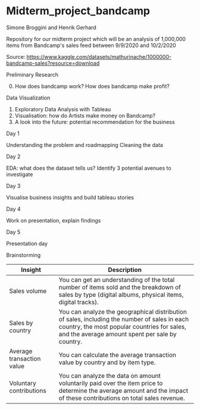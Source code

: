 # Midterm_project_bandcamp

Simone Broggini and Henrik Gerhard

Repository for our midterm project which will be an analysis of 1,000,000 items from Bandcamp's sales feed between 9/9/2020 and 10/2/2020

Source: https://www.kaggle.com/datasets/mathurinache/1000000-bandcamp-sales?resource=download

Preliminary Research

0. How does bandcamp work? How does bandcamp make profit?

Data Visualization 

1. Exploratory Data Analysis with Tableau
2. Visualisation: how do Artists make money on Bandcamp?
3. A look into the future: potential recommendation for the business

Day 1

Understanding the problem and roadmapping
Cleaning the data

Day 2

EDA: what does the dataset tells us?
Identify 3 potential avenues to investigate

Day 3

Visualise business insights and build tableau stories

Day 4

Work on presentation, explain findings

Day 5 

Presentation day

Brainstorming

| Insight | Description |
| --- | --- |
| Sales volume | You can get an understanding of the total number of items sold and the breakdown of sales by type (digital albums, physical items, digital tracks). |
| Sales by country | You can analyze the geographical distribution of sales, including the number of sales in each country, the most popular countries for sales, and the average amount spent per sale by country. |
| Average transaction value | You can calculate the average transaction value by country and by item type. |
| Voluntary contributions | You can analyze the data on amount voluntarily paid over the item price to determine the average amount and the impact of these contributions on total sales revenue. |



